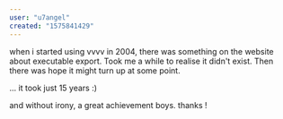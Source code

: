 ```yaml
---
user: "u7angel"
created: "1575841429"
---
```


when i started using vvvv in 2004, there was something on the website about executable export. Took me a while to realise it didn't exist. Then there was hope it might turn up at some point.

... it took just 15 years :) 

and without irony, a great achievement boys. thanks !

